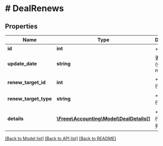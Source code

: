 # # DealRenews

## Properties

Name | Type | Description | Notes
------------ | ------------- | ------------- | -------------
**id** | **int** | +更新行ID |
**update_date** | **string** | 更新日 (yyyy-mm-dd) |
**renew_target_id** | **int** | +更新の対象行ID |
**renew_target_type** | **string** | +更新の対象行タイプ |
**details** | [**\Freee\Accounting\Model\DealDetails[]**](DealDetails.md) | +更新の明細行一覧（配列） |

[[Back to Model list]](../../README.md#models) [[Back to API list]](../../README.md#endpoints) [[Back to README]](../../README.md)
